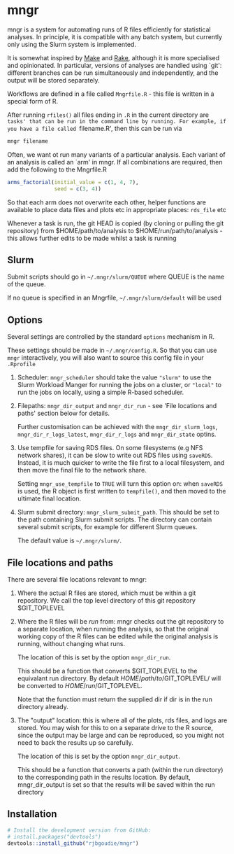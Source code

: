 mngr
====

mngr is a system for automating runs of R files efficiently for statistical
analyses.
In principle, it is compatible with any batch system, but currently only using
the Slurm system is implemented.

It is somewhat inspired by
[Make](https://www.gnu.org/software/make/manual/make.html) and
[Rake](https://github.com/ruby/rake), although it is more specialised and
opinionated.
In particular, versions of analyses are handled using `git': different branches
can be run simultaneously and independently, and the output will be stored
separately.

Workflows are defined in a file called `Mngrfile.R` - this file is written in a
special form of R.

After running `rfiles()` all files ending in `.R` in the current directory are
`tasks' that can be run in the command line by running. For example, if you have
a file called `filename.R', then this can be run via

``` sh
mngr filename
```

Often, we want ot run many variants of a particular analysis.
Each variant of an analysis is called an `arm' in mngr.
If all combinations are required, then add the following to the Mngrfile.R

``` r
arms_factorial(initial_value = c(1, 4, 7),
               seed = c(3, 4))
```

So that each arm does not overwrite each other, helper functions are available
to place data files and plots etc in appropriate places: `rds_file` etc

Whenever a task is run, the git HEAD is copied (by cloning or pulling the
git repository) from $HOME/path/to/analysis to $HOME/run/path/to/analysis -
this allows further edits to be made whilst a task is running

Slurm
-----

Submit scripts should go in ```~/.mngr/slurm/QUEUE``` where QUEUE is the name
of the queue.

If no queue is specified in an Mngrfile, ```~/.mngr/slurm/default``` will be used

Options
-------

Several settings are controlled by the standard ```options``` mechanism in R.

These settings should be made in ```~/.mngr/config.R```. So that you can use
```mngr``` interactively, you will also want to source this config file in
your ```.Rprofile```

1. Scheduler: ```mngr_scheduler``` should take the value ```"slurm"``` to use
   the Slurm Workload Manger for running the jobs on a cluster, or
   ```"local"``` to run the jobs on locally, using a simple R-based scheduler.

2. Filepaths: ```mngr_dir_output``` and ```mngr_dir_run``` - see 'File locations
   and paths' section below for details.

   Further customisation can be achieved with the ```mngr_dir_slurm_logs```,
   ```mngr_dir_r_logs_latest```, ```mngr_dir_r_logs``` and ```mngr_dir_state```
   optins.

3. Use tempfile for saving RDS files. On some filesystems (e.g NFS network
   shares), it can be slow to write out RDS files using ```saveRDS```. Instead,
   it is much quicker to write the file first to a local filesystem, and then
   move the final file to the network share.

   Setting ```mngr_use_tempfile``` to ```TRUE``` will turn this option on: when
   ```saveRDS``` is used, the R object is first written to ```tempfile()```,
   and then moved to the ultimate final location.

4. Slurm submit directory: ```mngr_slurm_submit_path```. This should be set to
   the path containing Slurm submit scripts. The directory can contain several
   submit scripts, for example for different Slurm queues.

   The default value is ```~/.mngr/slurm/```.

File locations and paths
------------------------

There are several file locations relevant to mngr:

1. Where the actual R files are stored, which must be within a git repository.
   We call the top level directory of this git repository $GIT_TOPLEVEL
2. Where the R files will be _run_ from: mngr checks out the git repository to
   a separate location, when running the analysis, so that the original working
   copy of the R files can be edited while the original analysis is running,
   without changing what runs.

   The location of this is set by the option ```mngr_dir_run```.

   This should be a function that converts $GIT_TOPLEVEL to the equivalant run
   directory. By default $HOME/path/to/$GIT_TOPLEVEL/ will be converted to
   $HOME/run/$GIT_TOPLEVEL.

   Note that the function must return the supplied dir if dir is in the run
   directory already.

3. The "output" location: this is where all of the plots, rds files, and logs
   are stored. You may wish for this to on a separate drive to the R source,
   since the output may be large and can be reproduced, so you might not need to
   back the results up so carefully.

   The location of this is set by the option ```mngr_dir_output```.

   This should be a function that converts a path (within the run directory) to
   the corresponding path in the results location. By default, mngr_dir_output
   is set so that the results will be saved within the run directory

Installation
------------

``` r
# Install the development version from GitHub:
# install.packages("devtools")
devtools::install_github("rjbgoudie/mngr")
```
